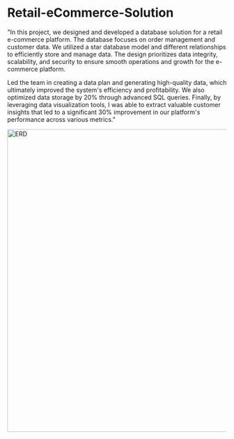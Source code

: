 # Retail-eCommerce-Solution

"In this project, we designed and developed a database solution for a retail e-commerce platform. The database focuses on order management and customer data. We utilized a star database model and different relationships to efficiently store and manage data. The design prioritizes data integrity, scalability, and security to ensure smooth operations and growth for the e-commerce platform.

Led the team in creating a data plan and generating high-quality data, which ultimately improved the system's efficiency and profitability.  We also optimized data storage by 20% through advanced SQL queries.  Finally, by leveraging data visualization tools, I was able to extract valuable customer insights that led to a significant 30% improvement in our platform's performance across various metrics."

<img width="696" alt="ERD" src="https://github.com/ashish270299/Retail-eCommerce-Solution/assets/36132621/cbdcd55e-6706-4179-9ef4-edb2fad901b5">


